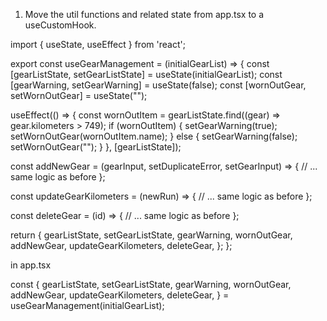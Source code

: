 1. Move the util functions and related state from app.tsx to a useCustomHook.

import { useState, useEffect } from 'react';

export const useGearManagement = (initialGearList) => {
  const [gearListState, setGearListState] = useState(initialGearList);
  const [gearWarning, setGearWarning] = useState(false);
  const [wornOutGear, setWornOutGear] = useState("");

  useEffect(() => {
    const wornOutItem = gearListState.find((gear) => gear.kilometers > 749);
    if (wornOutItem) {
      setGearWarning(true);
      setWornOutGear(wornOutItem.name);
    } else {
      setGearWarning(false);
      setWornOutGear("");
    }
  }, [gearListState]);

  const addNewGear = (gearInput, setDuplicateError, setGearInput) => {
    // ... same logic as before
  };

  const updateGearKilometers = (newRun) => {
    // ... same logic as before
  };

  const deleteGear = (id) => {
    // ... same logic as before
  };

  return {
    gearListState,
    setGearListState,
    gearWarning,
    wornOutGear,
    addNewGear,
    updateGearKilometers,
    deleteGear,
  };
};


 in app.tsx

 const {
  gearListState,
  setGearListState,
  gearWarning,
  wornOutGear,
  addNewGear,
  updateGearKilometers,
  deleteGear,
} = useGearManagement(initialGearList);